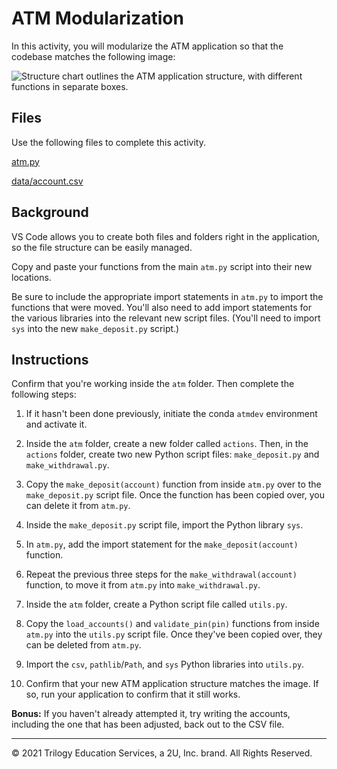 # ATM Modularization

In this activity, you will modularize the ATM application so that the codebase matches the following image:

![Structure chart outlines the ATM application structure, with different functions in separate boxes.](Images/ATM_design.png)

## Files

Use the following files to complete this activity.

[atm.py](atm/atm.py)

[data/account.csv](atm/data/accounts.csv)

## Background

VS Code allows you to create both files and folders right in the application, so the file structure can be easily managed.

Copy and paste your functions from the main `atm.py` script into their new locations.

Be sure to include the appropriate import statements in `atm.py` to import the functions that were moved. You'll also need to add import statements for the various libraries into the relevant new script files. (You'll need to import `sys` into the new `make_deposit.py` script.)

## Instructions

Confirm that you're working inside the `atm` folder. Then complete the following steps:

1. If it hasn't been done previously, initiate the conda `atmdev` environment and activate it.

2. Inside the `atm` folder, create a new folder called `actions`. Then, in the `actions` folder, create two new Python script files: `make_deposit.py` and `make_withdrawal.py`.

3. Copy the `make_deposit(account)` function from inside `atm.py` over to the `make_deposit.py` script file. Once the function has been copied over, you can delete it from `atm.py`.

4. Inside the `make_deposit.py` script file, import the Python library `sys`.

5. In `atm.py`, add the import statement for the `make_deposit(account)` function.

6. Repeat the previous three steps for the `make_withdrawal(account)` function, to move it from `atm.py` into `make_withdrawal.py`.

7. Inside the `atm` folder, create a Python script file called `utils.py`.

8. Copy the `load_accounts()` and `validate_pin(pin)` functions from inside `atm.py` into the `utils.py` script file. Once they've been copied over, they can be deleted from `atm.py`.

9. Import the `csv`, `pathlib`/`Path`, and `sys` Python libraries into `utils.py`.

10. Confirm that your new ATM application structure matches the image. If so, run your application to confirm that it still works.

**Bonus:** If you haven't already attempted it, try writing the accounts, including the one that has been adjusted, back out to the CSV file.

---

© 2021 Trilogy Education Services, a 2U, Inc. brand. All Rights Reserved.